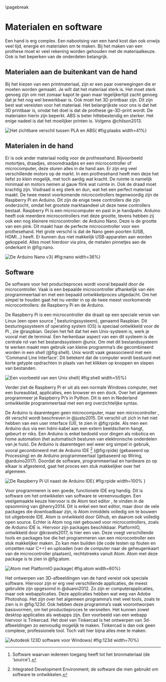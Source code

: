 \pagebreak
# Materialen en software
Een hand is erg complex. Een nabootsing van een hand kost dan ook onwijs veel tijd, energie en materialen om te maken. Bij het maken van een prothese moet er veel rekening worden gehouden met de materiaalkeuze. Ook is het beperken van de onderdelen belangrijk.

## Materialen aan de buitenkant van de hand
Bij het kiezen van een printmateriaal, zijn er een paar overwegingen die er moeten worden gemaakt. Je wilt dat het materiaal sterk is. Het moet sterk genoeg zijn om niet zomaar kapot te gaan maar tegelijkertijd zacht genoeg dat je het nog wel bewerkbaar is. Ook moet het 3D printbaar zijn. Dit zijn best wat vereisten voor het materiaal. Het belangrijkste voor ons is dat het 3D printbaar is, omdat het doel is dat de prothese ge-3D-print wordt. De materialen hierin zijn beperkt. ABS is beter hittebestendig en sterker. Het enige nadeel is dat het moeilijker printen is. Volgens @chilson2013.

![Het zichtbare verschil tussen PLA en ABS](img/image_10.png){ #fig:plaabs width=41%}

## Materialen in de hand
Er is ook ander materiaal nodig voor de prothesehand. Bijvoorbeeld motortjes, draadjes, stroomdraadjes en een microcontroller of microcomputer, deze sturen alles in de hand aan. Er zijn erg veel verschillende motors op de markt. In een prothesehand heeft men deze het liefst zo klein mogelijk, met toch aardig wat kracht. De ruimte is namelijk minimaal en motors nemen al gauw flink wat ruimte in. Ook de draad moet krachtig zijn. Visdraad is erg sterk en dun, wat het een perfect materiaal maakt. De twee meest voorkomende microcontrollers tegenwoordig zijn de Raspberry Pi en Arduino. Dit zijn de enige twee controllers die zijn onderzocht, omdat het grootste marktaandeel uit deze twee controllers bestaat. Raspberry Pi is een microcomputer en past in je handpalm. Arduino heeft ook meerdere microcontrollers met deze grootte, tevens hebben zij ook een nog kleinere microcontroller: de Arduino Nano. Deze is de grootte van een pink. Dit maakt haar de perfecte microcontroller voor een prothesehand. Het grote verschil is dat de Nano geen poorten (USB, HDMI…) heeft. Er kunnen dus niet makkelijk USB-apparaten aan worden gekoppeld. Alles moet hierdoor via pins, de metalen pinnetjes aan de onderkant in @fig:nano.

![De Arduino Nano v3](img/image_11.png){ #fig:nano width=36%}

## Software
De software voor het productieproces wordt vooral bepaald door de microcontroller. Vaak is een bepaalde microcontroller afhankelijk van één programmeertaal en met een bepaald ontwikkelproces uitgedacht. Om het simpel te houden gaat het nu verder in op de twee meest voorkomende microcontrollers: de Raspberry Pi en de Arduino.

De Raspberry Pi is een microcontroller die draait op een speciale versie van Linux (een open source [^os] besturingssysteem), genaamd Raspbian. Dit besturingssysteem of operating system (OS) is speciaal ontwikkeld voor de Pi , zie @raspbian. Gezien het feit dat het een Unix-systeem is, werk je vooral met de terminal. Een herkenbaar aspect van een dit systeem is de centrale rol van het bestandssysteem @unix. Om met dit bestandssysteem te werken maakt men gebruik van kleine programma’s die gecombineerd worden in een shell (@fig:shell). Unix wordt vaak geassocieerd met een ‘Command Line Interface’. Dit betekent dat de computer wordt bestuurd met korte getypte opdrachten in plaats van het klikken op knoppen en slepen van bestanden.

[^os]: Software waarvan iedereen toegang heeft tot het bronmateriaal (de ‘source’).


![Een voorbeeld van een Unix shell](img/image_12.jpg){ #fig:shell width=55%}

Verder ziet de Raspberry Pi er uit als een normale Windows computer, met een bureaublad, applicaties, een browser en een dock. Over het algemeen programmeer je Raspberry Pi’s in Python. Dit is een in Nederland ontwikkelde programmeertaal met een erg overzichtelijke syntax.

De Arduino is daarentegen geen microcomputer, maar een microcontroller , dit verschil wordt beschreven in @justo2015. Dit verschil uit zich in het niet hebben van een user interface (UI), te zien in @fig:rpide. Als men een Arduino dus via een hdmi-kabel aan een extern beeldscherm hangt, gebeurt er niks. Een Arduino is enkel bedoeld voor dingen als robotica en home automation (het automatisch besturen van elektronische onderdelen van je huis). De Arduino is daarentegen wel weer erg simpel in gebruik, vooral gecombineerd met de Arduino IDE [^ide] (@fig:rpide) (gebaseerd op Processing) en de Arduino programmeertaal (gebaseerd op Wiring, @arduino2017). Doordat de software, programmeertaal en hardware zo op elkaar is afgestemd, gaat het proces een stuk makkelijker over het algemeen.

[^ide]: Integrated Development Environment; de software die men gebruikt om software te ontwikkelen.

![De Raspberry Pi UI naast de Arduino IDE](img/rpi_ard.png){ #fig:rpide width=100% }

Voor programmeren is een goede, functionele IDE erg handig. Dit is software om het ontwikkelen van software te vereenvoudigen. Een veelgemaakte keuze hiervoor is de Atom text editor , te vinden in de opsomming van @henry2014. Dit is enkel een text editor, maar door de vele packages die downloadbaar zijn, is Atom inmiddels volledig om te bouwen tot uitgebreide IDE. Atom is ontwikkeld door Github, en daarom ook volledig open source. Echter is Atom nog niet gebouwd voor microcontrollers, zoals de Arduino IDE is. Hiervoor zijn packages beschikbaar. PlatformIO, ontwikkeld door @kravets2017, is hier een van. Deze voegt verschillende tools en packages toe die het programmeren van een microcontroller een stuk makkelijker maken. Zo kan men builden (de code testen op fouten en omzetten naar C++) en uploaden (van de computer naar de geheugenkaart van de microcontroller plaatsen), rechtstreeks  vanuit Atom. Atom met deze package is te zien in @fig:atom.

![Atom met PlatformIO package](img/image_15.png){ #fig:atom width=60%}

Het ontwerpen van 3D-afbeeldingen van de hand vereist ook speciale software. Hiervoor zijn er erg veel verschillende applicaties, de meest gebruikte zijn opgesomd in @duann2012. Zo zijn er computerapplicaties, maar ook webapplicaties. Deze applicaties hebben wat weg van Adobe Photoshop. Het zijn over het algemeen programma’s met veel tools, zoals te zien is in @fig:123d. Ook hebben deze programma’s vaak voorontworpen basisvormen, om het productieproces te versnellen. Het kunnen zowel desktop applicaties als webapps zijn. Een voorbeeld van een webapp hiervoor is Tinkercad. Het doel van Tinkercad is het ontwerpen van 3d-afbeeldingen zo eenvoudig mogelijk te maken. Tinkercad is dan ook geen complexe, professionele tool. Toch valt hier bijna alles mee te maken.  

![Autodesk 123D software voor Windows](img/image_16.jpg){ #fig:123d width=70%}
